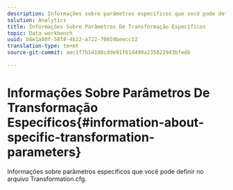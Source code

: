 ```yaml
---
description: Informações sobre parâmetros específicos que você pode definir no arquivo Transformation.cfg.
solution: Analytics
title: Informações Sobre Parâmetros De Transformação Específicos
topic: Data workbench
uuid: b8e1a80f-58f8-4b22-a722-70859beecc12
translation-type: tm+mt
source-git-commit: aec1f7b14198cdde91f61d490a235022943bfedb

---
```



# Informações Sobre Parâmetros De Transformação Específicos{#information-about-specific-transformation-parameters}

Informações sobre parâmetros específicos que você pode definir no arquivo Transformation.cfg.

